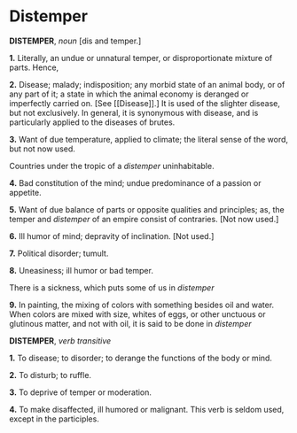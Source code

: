 # Distemper

**DISTEMPER**, _noun_ \[dis and temper.\]

**1.** Literally, an undue or unnatural temper, or disproportionate mixture of parts. Hence,

**2.** Disease; malady; indisposition; any morbid state of an animal body, or of any part of it; a state in which the animal economy is deranged or imperfectly carried on. \[See [[Disease]].\] It is used of the slighter disease, but not exclusively. In general, it is synonymous with disease, and is particularly applied to the diseases of brutes.

**3.** Want of due temperature, applied to climate; the literal sense of the word, but not now used.

Countries under the tropic of a _distemper_ uninhabitable.

**4.** Bad constitution of the mind; undue predominance of a passion or appetite.

**5.** Want of due balance of parts or opposite qualities and principles; as, the temper and _distemper_ of an empire consist of contraries. \[Not now used.\]

**6.** Ill humor of mind; depravity of inclination. \[Not used.\]

**7.** Political disorder; tumult.

**8.** Uneasiness; ill humor or bad temper.

There is a sickness, which puts some of us in _distemper_

**9.** In painting, the mixing of colors with something besides oil and water. When colors are mixed with size, whites of eggs, or other unctuous or glutinous matter, and not with oil, it is said to be done in _distemper_

**DISTEMPER**, _verb transitive_

**1.** To disease; to disorder; to derange the functions of the body or mind.

**2.** To disturb; to ruffle.

**3.** To deprive of temper or moderation.

**4.** To make disaffected, ill humored or malignant. This verb is seldom used, except in the participles.